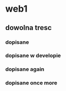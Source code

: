 # web1


## dowolna tresc


### dopisane


### dopisane w developie


### dopisane again


### dopisane once more
